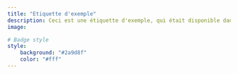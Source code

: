 ```yaml
---
title: "Etiquette d'exemple"
description: Ceci est une étiquette d'exemple, qui était disponible dans le kit de démarrage de ce site. Il ne contient qu'un article.
image:

# Badge style
style:
    background: "#2a9d8f"
    color: "#fff"
---
```

